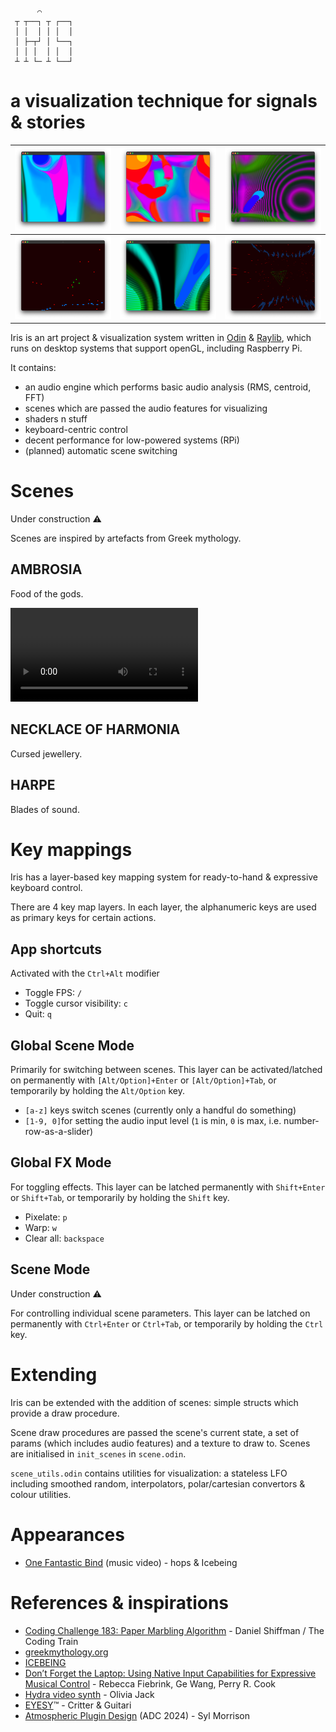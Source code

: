 ```
      ⌒
 ┬ ┬──┐ ┬ ┌──┐
 │ │  │ │ │  │
 │ ├─┬┘ │ └──┐
 │ │ │  │ │  │
 ┴ ┴ └─ ┴ └──┘
```

# a visualization technique for signals & stories

<!-- prettier-ignore-start -->
| ![Iris screenshot](https://github.com/hmorl/iris-repo-assets/blob/main/img/1.png?raw=true) | ![Iris screenshot](https://github.com/hmorl/iris-repo-assets/blob/main/img/2.png?raw=true) | ![Iris screenshot](https://github.com/hmorl/iris-repo-assets/blob/main/img/6.png?raw=true) |
|-|-|-|
| ![Iris screenshot](https://github.com/hmorl/iris-repo-assets/blob/main/img/4.png?raw=true) | ![Iris screenshot](https://github.com/hmorl/iris-repo-assets/blob/main/img/5.png?raw=true) | ![Iris screenshot](https://github.com/hmorl/iris-repo-assets/blob/main/img/10.png?raw=true) |
<!-- prettier-ignore-end -->

Iris is an art project & visualization system written in [Odin](https://odin-lang.org/) & [Raylib](https://www.raylib.com/), which runs on desktop systems that support openGL, including Raspberry Pi.

It contains:

- an audio engine which performs basic audio analysis (RMS, centroid, FFT)
- scenes which are passed the audio features for visualizing
- shaders n stuff
- keyboard-centric control
- decent performance for low-powered systems (RPi)
- (planned) automatic scene switching

# Scenes

Under construction :warning:

Scenes are inspired by artefacts from Greek mythology.

## AMBROSIA

Food of the gods.

<video src="https://github.com/hmorl/iris-repo-assets/raw/refs/heads/main/vid/ambrosia.mp4"></video>

## NECKLACE OF HARMONIA

Cursed jewellery.

## HARPE

Blades of sound.

# Key mappings

Iris has a layer-based key mapping system for ready-to-hand & expressive keyboard control.

There are 4 key map layers. In each layer, the alphanumeric keys are used as primary keys for certain actions.

## App shortcuts

Activated with the `Ctrl+Alt` modifier

- Toggle FPS: `/`
- Toggle cursor visibility: `c`
- Quit: `q`

## Global Scene Mode

Primarily for switching between scenes. This layer can be activated/latched on permanently with `[Alt/Option]+Enter` or `[Alt/Option]+Tab`, or temporarily by holding the `Alt/Option` key.

- `[a-z]` keys switch scenes (currently only a handful do something)
- `[1-9, 0]`for setting the audio input level (`1` is min, `0` is max, i.e. number-row-as-a-slider)

## Global FX Mode

For toggling effects. This layer can be latched permanently with `Shift+Enter` or `Shift+Tab`, or temporarily by holding the `Shift` key.

- Pixelate: `p`
- Warp: `w`
- Clear all: `backspace`

## Scene Mode

Under construction :warning:

For controlling individual scene parameters. This layer can be latched on permanently with `Ctrl+Enter` or `Ctrl+Tab`, or temporarily by holding the `Ctrl` key.

# Extending

Iris can be extended with the addition of scenes: simple structs which provide a draw procedure.

Scene draw procedures are passed the scene's current state, a set of params (which includes audio features) and a texture to draw to. Scenes are initialised in `init_scenes` in `scene.odin`.

`scene_utils.odin` contains utilities for visualization: a stateless LFO including smoothed random, interpolators, polar/cartesian convertors & colour utilities.

# Appearances

- [One Fantastic Bind](https://www.youtube.com/watch?v=d_HVayu6qM8) (music video) - hops & Icebeing

# References & inspirations

- [Coding Challenge 183: Paper Marbling Algorithm](https://www.youtube.com/watch?v=p7IGZTjC008) - Daniel Shiffman / The Coding Train
- [greekmythology.org](https://www.greekmythology.com/)
- [ICEBEING](https://icebeing.bandcamp.com/)
- [Don’t Forget the Laptop: Using Native Input Capabilities
  for Expressive Musical Control](https://www.nime.org/proceedings/2007/nime2007_164.pdf) - Rebecca Fiebrink, Ge Wang, Perry R. Cook
- [Hydra video synth](https://hydra.ojack.xyz) - Olivia Jack
- [EYESY](https://www.critterandguitari.com/eyesy):tm: - Critter & Guitari
- [Atmospheric Plugin Design](https://www.youtube.com/watch?v=ARduQFatyk0) (ADC 2024) - Syl Morrison
